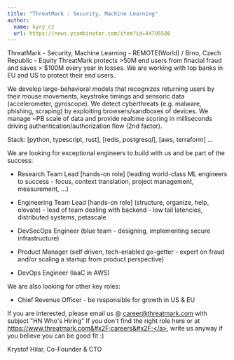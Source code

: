 ```yaml
---
title: "ThreatMark : Security, Machine Learning"
author:
  name: kyry_cz
  url: https://news.ycombinator.com/item?id=44795586
---
```

ThreatMark - Security, Machine Learning - REMOTE(World) &#x2F; Brno, Czech Republic - Equity
ThreatMark protects &gt;50M end users from finacial fraud and saves &gt; $100M every year in losses. We are working with top banks in EU and US to protect their end users.

We develop large-behavioral models that recognizes returning users by their mouse movements, keystroke timings and sensoric data (accelerometer, gyroscope). We detect cyberthreats (e.g. malware, phishing, scraping) by exploiting browsers&#x2F;sandboxes of devices. We manage ~PB scale of data and provide realtime scoring in milliseconds driving authentication&#x2F;authorization flow (2nd factor).

Stack: [python, typescript, rust], [redis, postgresql], [aws, terraform] ...

We are looking for exceptional engineers to build with us and be part of the success:

- Research Team Lead [hands-on role] (leading world-class ML engineers to success - focus, context translation, project management, measurement, ...)

- Engineering Team Lead [hands-on role] (structure, organize, help, elevate) - lead of team dealing with backend - low tail latencies, distributed systems, petascale

- DevSecOps Engineer (blue team - designing, implementing secure infrastructure)

- Product Manager (self driven, tech-enabled go-getter - expert on fraud and&#x2F;or scaling a startup from product perspective)

- DevOps Engineer (IaaC in AWS)

We are also looking for other key roles:

- Chief Revenue Officer - be responsible for growth in US &amp; EU

If you are interested, please email us @ career@threatmark.com with subject &quot;HN Who&#x27;s Hiring&quot; If you don&#x27;t find the right role here or at <a href="https:&#x2F;&#x2F;www.threatmark.com&#x2F;careers&#x2F;" rel="nofollow">https:&#x2F;&#x2F;www.threatmark.com&#x2F;careers&#x2F;</a>, write us anyway if you believe you can be good fit :)

Krystof Hilar, Co-Founder &amp; CTO
<JobApplication />
